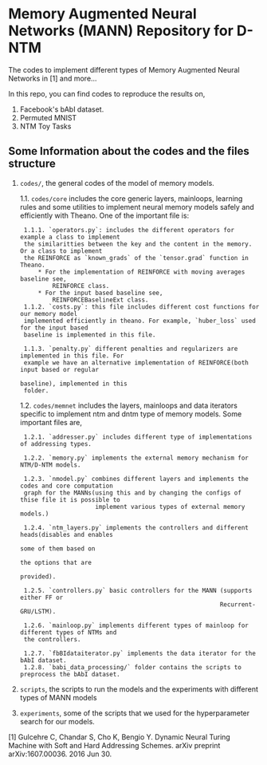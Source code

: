 # Memory Augmented Neural Networks (MANN) Repository for D-NTM

The codes to implement different types of Memory Augmented Neural Networks in [1] and more...

In this repo, you can find codes to reproduce the results on,
   1. Facebook's bAbI dataset.
   2. Permuted MNIST
   3. NTM Toy Tasks

## Some Information about the codes and the files structure
   
1. `codes/`, the general codes of the model of memory models.

    1.1. `codes/core` includes the core generic layers, mainloops, learning rules and some
    utilities to implement neural memory models safely and efficiently with Theano. One of the
    important file is:

        1.1.1. `operators.py`: includes the different operators for example a class to implement
        the similaritties between the key and the content in the memory. Or a class to implement
        the REINFORCE as `known_grads` of the `tensor.grad` function in Theano.
            * For the implementation of REINFORCE with moving averages baseline see,
                REINFORCE class.
            * For the input based baseline see,
                REINFORCEBaselineExt class.
        1.1.2. `costs.py`: this file includes different cost functions for our memory model
        implemented efficiently in theano. For example, `huber_loss` used for the input based
        baseline is implemented in this file.
            
        1.1.3. `penalty.py` different penalties and regularizers are implemented in this file. For
        example we have an alternative implementation of REINFORCE(both input based or regular
                                                                   baseline), implemented in this
        folder.

    1.2. `codes/memnet` includes the layers, mainloops and data iterators specific to implement ntm
    and dntm type of memory models. Some important files are,

        1.2.1. `addresser.py` includes different type of implementations of addressing types.
        
        1.2.2. `memory.py` implements the external memory mechanism for NTM/D-NTM models.

        1.2.3. `nmodel.py` combines different layers and implements the codes and core computation
        graph for the MANNs(using this and by changing the configs of thise file it is possible to
                            implement various types of external memory models.)

        1.2.4. `ntm_layers.py` implements the controllers and different heads(disables and enables
                                                                             some of them based on
                                                                             the options that are
                                                                             provided).

        1.2.5. `controllers.py` basic controllers for the MANN (supports either FF or
                                                               Recurrent-GRU/LSTM).

        1.2.6. `mainloop.py` implements different types of mainloop for different types of NTMs and
        the controllers.

        1.2.7. `fbBIdataiterator.py` implements the data iterator for the bAbI dataset.
        1.2.8. `babi_data_processing/` folder contains the scripts to preprocess the bAbI dataset.

2. `scripts`, the scripts to run the models and the experiments with different types of MANN
models

3. `experiments`, some of the scripts that we used for the hyperparameter search for our models.


[1] Gulcehre C, Chandar S, Cho K, Bengio Y. Dynamic Neural Turing Machine with Soft and Hard
Addressing Schemes. arXiv preprint arXiv:1607.00036. 2016 Jun 30.
